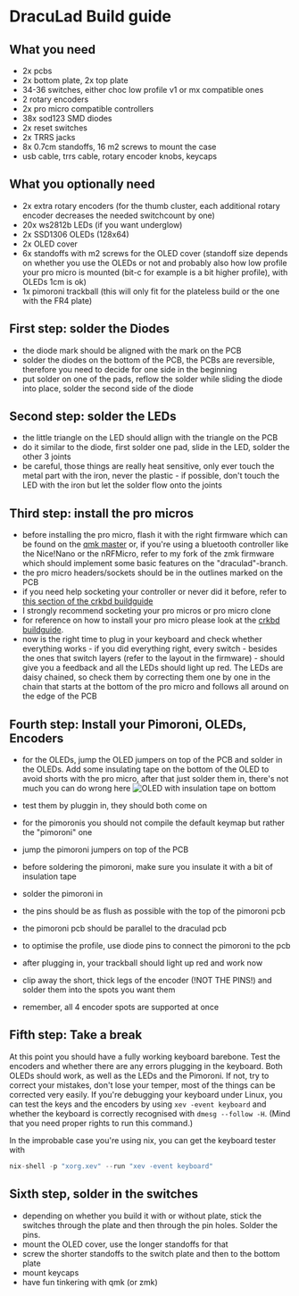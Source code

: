 # DracuLad Build guide
## What you need
- 2x pcbs
- 2x bottom plate, 2x top plate
- 34-36 switches, either choc low profile v1 or mx compatible ones
- 2 rotary encoders
- 2x pro micro compatible controllers
- 38x sod123 SMD diodes
- 2x reset switches
- 2x TRRS jacks
- 8x 0.7cm standoffs, 16 m2 screws to mount the case 
- usb cable, trrs cable, rotary encoder knobs, keycaps

## What you optionally need
- 2x extra rotary encoders (for the thumb cluster, each additional rotary encoder decreases the needed switchcount by one)
- 20x ws2812b LEDs (if you want underglow)
- 2x SSD1306 OLEDs (128x64)
- 2x OLED cover
- 6x standoffs with m2 screws for the OLED cover (standoff size depends on whether you use the OLEDs or not and probably also how low profile your pro micro is mounted (bit-c for example is a bit higher profile), with OLEDs 1cm is ok)
- 1x pimoroni trackball (this will only fit for the plateless build or the one with the FR4 plate)

## First step: solder the Diodes
- the diode mark should be aligned with the mark on the PCB
- solder the diodes on the bottom of the PCB, the PCBs are reversible, therefore you need to decide for one side in the beginning 
- put solder on one of the pads, reflow the solder while sliding the diode into place, solder the second side of the diode

## Second step: solder the LEDs
- the little triangle on the LED should allign with the triangle on the PCB
- do it similar to the diode, first solder one pad, slide in the LED, solder the other 3 joints
- be careful, those things are really heat sensitive, only ever touch the metal part with the iron, never the plastic - if possible, don't touch the LED with the iron but let the solder flow onto the joints

## Third step: install the pro micros
- before installing the pro micro, flash it with the right firmware which can be found on the [qmk master](https://github.com/qmk/qmk_firmware) or, if you're using a bluetooth controller like the Nice!Nano or the nRFMicro, refer to my fork of the zmk firmware which should implement some basic features on the "draculad"-branch.
- the pro micro headers/sockets should be in the outlines marked on the PCB
- if you need help socketing your controller or never did it before, refer to [this section of the crkbd buildguide](https://nicedoc.io/foostan/crkbd/blob/master/corne-classic/doc/buildguide_en.md#use-socket-to-mount-promicro)
- I strongly recommend socketing your pro micros or pro micro clone
- for reference on how to install your pro micro please look at the [crkbd buildguide](https://nicedoc.io/foostan/crkbd/blob/master/corne-classic/doc/buildguide_en.md). 
- now is the right time to plug in your keyboard and check whether everything works - if you did everything right, every switch - besides the ones that switch layers (refer to the layout in the firmware) - should give you a feedback and all the LEDs should light up red. The LEDs are daisy chained, so check them by correcting them one by one in the chain that starts at the bottom of the pro micro and follows all around on the edge of the PCB

## Fourth step: Install your Pimoroni, OLEDs, Encoders
- for the OLEDs, jump the OLED jumpers on top of the PCB and solder in the OLEDs. Add some insulating tape on the bottom of the OLED to avoid shorts with the pro micro, after that just solder them in, there's not much you can do wrong here
![OLED with insulation tape on bottom](https://github.com/MangoIV/dracuLad/blob/master/pictures/rev2/OLED_insulated.jpeg?raw=true)

- test them by pluggin in, they should both come on
- for the pimoronis you should not compile the default keymap but rather the "pimoroni" one 
- jump the pimoroni jumpers on top of the PCB
- before soldering the pimoroni, make sure you insulate it with a bit of insulation tape
- solder the pimoroni in
- the pins should be as flush as possible with the top of the pimoroni pcb
- the pimoroni pcb should be parallel to the draculad pcb
- to optimise the profile, use diode pins to connect the pimoroni to the pcb
- after plugging in, your trackball should light up red and work now 
- clip away the short, thick legs of the encoder (!NOT THE PINS!) and solder them into the spots you want them
- remember, all 4 encoder spots are supported at once

## Fifth step: Take a break
At this point you should have a fully working keyboard barebone. Test the encoders and whether there are any errors plugging in the keyboard. Both OLEDs should work, as well as the LEDs and the Pimoroni.
If not, try to correct your mistakes, don't lose your temper, most of the things can be corrected very easily.
If you're debugging your keyboard under Linux, you can test the keys and the encoders by using ```xev -event keyboard``` and whether the keyboard is correctly recognised with ```dmesg --follow -H```. (Mind that you need proper rights to run this command.) 

In the improbable case you're using nix, you can get the keyboard tester with 

```nix
nix-shell -p "xorg.xev" --run "xev -event keyboard"
``` 

## Sixth step, solder in the switches
- depending on whether you build it with or without plate, stick the switches through the plate and then through the pin holes. Solder the pins. 
- mount the OLED cover, use the longer standoffs for that
- screw the shorter standoffs to the switch plate and then to the bottom plate
- mount keycaps
- have fun tinkering with qmk (or zmk)



